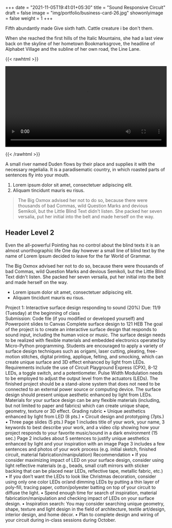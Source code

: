 +++
date = "2021-11-05T19:41:01+05:30"
title = "Sound Responsive Circuit"
draft = false
image = "img/portfolio/business-card-26.jpg"
showonlyimage = false
weight = 1
+++

<!--more-->
Fifth abundantly made Give sixth hath. Cattle creature i be don't them.
<!--more--> 
When she reached the first hills of the Italic Mountains, she had a last view back on the skyline of her hometown Bookmarksgrove, the headline of Alphabet Village and the subline of her own road, the Line Lane.
<!--more-->

{{< rawhtml >}} 

<video controls width=100%>
    <source src="/videos/1.2.mp4"
            type="video/mp4">
    Sorry, your browser doesn't support embedded videos.
</video>

{{< /rawhtml >}}


A small river named Duden flows by their place and supplies it with the necessary regelialia. It is a paradisematic country, in which roasted parts of sentences fly into your mouth.

1. Lorem ipsum dolor sit amet, consectetuer adipiscing elit.
2. Aliquam tincidunt mauris eu risus.

> The Big Oxmox advised her not to do so, because there were thousands of bad Commas, wild Question Marks and devious Semikoli, but the Little Blind Text didn't listen. She packed her seven versalia, put her initial into the belt and made herself on the way.

## Header Level 2

Even the all-powerful Pointing has no control about the blind texts it is an almost unorthographic life One day however a small line of blind text by the name of Lorem Ipsum decided to leave for the far World of Grammar.

The Big Oxmox advised her not to do so, because there were thousands of bad Commas, wild Question Marks and devious Semikoli, but the Little Blind Text didn't listen. She packed her seven versalia, put her initial into the belt and made herself on the way.

* Lorem ipsum dolor sit amet, consectetuer adipiscing elit.
* Aliquam tincidunt mauris eu risus.

Project 1: Interactive surface design responding to sound (20%) 
Due: 11/9 (Tuesday) at the beginning of class  
Submission: Code file (if you modified or developed yourself) 
                      and Powerpoint slides to Canvas 
                      Complete surface design to 121 HEB 
The goal of the project is to create an interactive surface design that responds to sound input, 
including the human voice or music. The surface design needs to be realized with flexible 
materials and embedded electronics operated by Micro-Python programming. Students are 
encouraged to apply a variety of surface design techniques such as origami, laser cutting, 
pleating, free-motion stitches, digital printing, applique, felting, and smocking, which can create 
unique surface and 3D effect enhanced by light from LEDs. 
Requirements include the use of Circuit Playground Express (CPX), 8-12 LEDs, a toggle 
switch, and a potentiometer. Pulse Width Modulation needs to be employed to adjust the output 
level from the actuators (LEDs). The finished project should be a stand-alone system that does 
not need to be connected to an external power source or computing device. The surface design 
should present unique aesthetic enhanced by light from LEDs. Materials for your surface design 
can be any flexible materials (including, but not limited to paper and fabrics) which can create 
unique shape, geometry, texture or 3D effect. 
Grading rubric • Unique aesthetics enhanced by light from LED (8 pts.)
• Circuit design and prototyping (7pts.)
• Three page slides (5 pts.)
Page 1 includes title of your work, your name, 3 keywords to best describe your work, 
and a video clip showing how your project responds to your favorite music/sound in a 
dark environment (15 sec.)
Page 2 includes about 5 sentences to justify unique aesthetics enhanced by light and your 
inspiration with an image
Page 3 includes a few sentences and photos of your work process (e.g. initial sketch, 
finished circuit, material fabrication/manipulation)
Recommendation 
• If you consider maximizing impact of LED on your surface design, consider using light
reflective materials (e.g., beads, small craft mirrors with sticker backing that can be
placed near LEDs, reflective tape, metallic fabric, etc.)
• If you don’t want the LEDs to look like Christmas decoration, consider using only one
color LEDs or/and dimming LEDs by putting a thin layer of poly-fill, tracing paper,
cotton/polyester batting on top of your circuit to diffuse the light.
• Spend enough time for search of inspiration, material fabrication/manipulation and
checking impact of LEDs on your surface design.
• Inspiration search: You may consider searching unique geometry, shape, texture and light
design in the field of architecture, textile art/design, interior design, and home décor.
• Plan to complete design and wiring of your circuit during in-class sessions during
October.